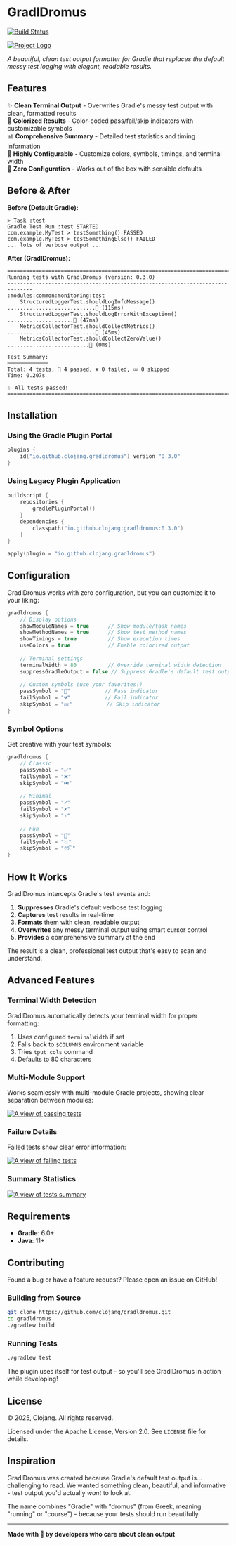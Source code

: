# GradlDromus

[![Build Status][gh-actions-badge]][gh-actions]

[![Project Logo][logo]][logo-large]

*A beautiful, clean test output formatter for Gradle that replaces the default messy test logging with elegant, readable results.*

## Features

✨ **Clean Terminal Output** - Overwrites Gradle's messy test output with clean, formatted results  
🎨 **Colorized Results** - Color-coded pass/fail/skip indicators with customizable symbols  
📊 **Comprehensive Summary** - Detailed test statistics and timing information  
🔧 **Highly Configurable** - Customize colors, symbols, timings, and terminal width  
🚀 **Zero Configuration** - Works out of the box with sensible defaults  

## Before & After

**Before (Default Gradle):**
```
> Task :test
Gradle Test Run :test STARTED
com.example.MyTest > testSomething() PASSED
com.example.MyTest > testSomethingElse() FAILED
... lots of verbose output ...
```

**After (GradlDromus):**
```
==============================================================================
Running tests with GradlDromus (version: 0.3.0)
------------------------------------------------------------------------------
:modules:common:monitoring:test
    StructuredLoggerTest.shouldLogInfoMessage() ............................💚 (115ms)
    StructuredLoggerTest.shouldLogErrorWithException() .....................💚 (47ms)
    MetricsCollectorTest.shouldCollectMetrics() ............................💚 (45ms)
    MetricsCollectorTest.shouldCollectZeroValue() ..........................💚 (0ms)

Test Summary:
─────────────
Total: 4 tests, 💚 4 passed, 💔 0 failed, 💤 0 skipped
Time: 0.207s

✨ All tests passed!
==============================================================================
```

## Installation

### Using the Gradle Plugin Portal

```kotlin
plugins {
    id("io.github.clojang.gradldromus") version "0.3.0"
}
```

### Using Legacy Plugin Application

```kotlin
buildscript {
    repositories {
        gradlePluginPortal()
    }
    dependencies {
        classpath("io.github.clojang:gradldromus:0.3.0")
    }
}

apply(plugin = "io.github.clojang.gradldromus")
```

## Configuration

GradlDromus works with zero configuration, but you can customize it to your liking:

```kotlin
gradldromus {
    // Display options
    showModuleNames = true      // Show module/task names
    showMethodNames = true      // Show test method names  
    showTimings = true          // Show execution times
    useColors = true            // Enable colorized output
    
    // Terminal settings
    terminalWidth = 80          // Override terminal width detection
    suppressGradleOutput = false // Suppress Gradle's default test output
    
    // Custom symbols (use your favorites!)
    passSymbol = "💚"           // Pass indicator
    failSymbol = "💔"           // Fail indicator  
    skipSymbol = "💤"           // Skip indicator
}
```

### Symbol Options

Get creative with your test symbols:

```kotlin
gradldromus {
    // Classic
    passSymbol = "✅"
    failSymbol = "❌" 
    skipSymbol = "⏭️"
    
    // Minimal
    passSymbol = "✓"
    failSymbol = "✗"
    skipSymbol = "-"
    
    // Fun
    passSymbol = "🎉"
    failSymbol = "💥"
    skipSymbol = "😴"
}
```

## How It Works

GradlDromus intercepts Gradle's test events and:

1. **Suppresses** Gradle's default verbose test logging
2. **Captures** test results in real-time
3. **Formats** them with clean, readable output
4. **Overwrites** any messy terminal output using smart cursor control
5. **Provides** a comprehensive summary at the end

The result is a clean, professional test output that's easy to scan and understand.

## Advanced Features

### Terminal Width Detection

GradlDromus automatically detects your terminal width for proper formatting:

1. Uses configured `terminalWidth` if set
2. Falls back to `$COLUMNS` environment variable
3. Tries `tput cols` command
4. Defaults to 80 characters

### Multi-Module Support

Works seamlessly with multi-module Gradle projects, showing clear separation between modules:

[![A view of passing tests][screenshot-success]][screenshot-success]

### Failure Details

Failed tests show clear error information:

[![A view of failing tests][screenshot-exceptions]][screenshot-exceptions]

### Summary Statistics

[![A view of tests summary][screenshot-summary]][screenshot-summary]

## Requirements

- **Gradle**: 6.0+
- **Java**: 11+

## Contributing

Found a bug or have a feature request? Please open an issue on GitHub!

### Building from Source

```bash
git clone https://github.com/clojang/gradldromus.git
cd gradldromus
./gradlew build
```

### Running Tests

```bash
./gradlew test
```

The plugin uses itself for test output - so you'll see GradlDromus in action while developing!

## License

© 2025, Clojang. All rights reserved.

Licensed under the Apache License, Version 2.0. See `LICENSE` file for details.

## Inspiration

GradlDromus was created because Gradle's default test output is... challenging to read. We wanted something clean, beautiful, and informative - test output you'd actually *want* to look at.

The name combines "Gradle" with "dromus" (from Greek, meaning "running" or "course") - because your tests should run beautifully.

---

**Made with 💚 by developers who care about clean output**

[//]: ---Named-Links---

[logo]: resources/images/logo.jpg
[logo-large]: resources/images/logo-large.jpg
[screenshot-success]: resources/images/screenshot-success.png
[screenshot-exceptions]: resources/images/screenshot-exceptions.png
[screenshot-summary]: resources/images/screenshot-summary.png
[gh-actions-badge]: https://github.com/clojang/gradldromus/workflows/CI/badge.svg
[gh-actions]: https://github.com/clojang/gradldromus/actions?query=workflow%3ACI
